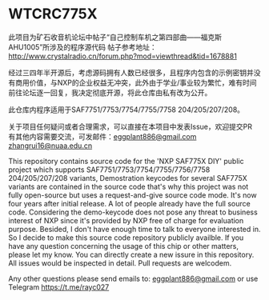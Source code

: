 # WTCRC775X

此项目为矿石收音机论坛中帖子“自己控制车机之第四部曲——福克斯AHU1005”所涉及的程序源代码
帖子参考地址：http://www.crystalradio.cn/forum.php?mod=viewthread&tid=1678881

经过三四年半开源后，考虑源码拥有人数已经很多，且程序内包含的示例密钥并没有商用价值，与NXP的企业权益无冲突，此外由于学业/事业较为繁忙，难有时间前往论坛逐一回复，我决定彻底开源，将此仓库由私有改为公开。

此仓库内程序适用于SAF7751/7753/7754/7755/7758 204/205/207/208。

关于项目任何疑问或者合理需求，可以直接在本项目中发表Issue，欢迎提交PR
有其他内容需要交流，可发邮件：eggplant886@gmail.com zhangrui16@nuaa.edu.cn

This repository contains source code for the 'NXP SAF775X DIY' public project which supports SAF7751/7753/7754/7755/7756/7758 204/205/207/208 variants,
Demostration keycodes for several SAF775X variants are contained in the source code that's why this project was not fully open-source but uses a request-and-give source code mode.
It's now four years after initial release. A lot of people already have the full source code. Considering the demo-keycode does not pose any threat to business interest of NXP since it's provided by NXP free of charge for evaluation purpose.
Besided, I don't have enough time to talk to everyone interested in. So I decide to make this source code repository publicly availble.
If you have any question concerning the usage of this chip or other matters, please let my know. You can directly create a new issure in this repository. All issues would be inspected in detail. Pull requests are welcodem.

Any other questions please send emails to: eggplant886@gmail.com or use Telegram https://t.me/rayc027

